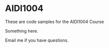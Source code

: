 # AIDI1004
These are code samples for the AIDI1004 Course

Something here.

Email me if you have questions.
